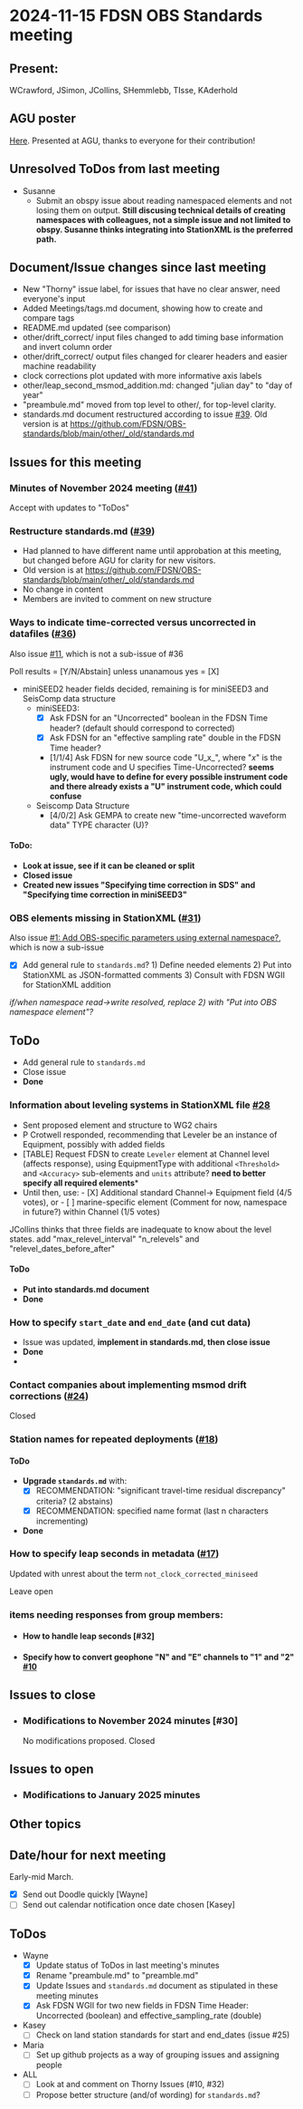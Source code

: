# 2024-11-15 FDSN OBS Standards meeting

## Present: 
WCrawford, JSimon, JCollins, SHemmlebb, TIsse, KAderhold

## AGU poster
[Here](https://github.com/FDSN/OBS-standards/blob/main/Crawford_FDSN_AG_standards_v5.pdf). Presented at AGU, thanks to everyone for their contribution!

## Unresolved ToDos from last meeting
- Susanne
    - Submit an obspy issue about reading namespaced elements and not losing them on output.  **Still discusing technical details of creating namespaces with colleagues, not a simple issue and not limited to obspy.  Susanne thinks integrating into StationXML is the preferred path.**

## Document/Issue changes since last meeting

- New "Thorny" issue label, for issues that have no clear answer, need everyone's input
- Added Meetings/tags.md document, showing how to create and compare tags
- README.md updated (see comparison)
- other/drift_correct/ input files changed to add timing base information and invert column order
- other/drift_correct/ output files changed for clearer headers and easier machine readability
- clock corrections plot updated with more informative axis labels
- other/leap_second_msmod_addition.md: changed "julian day" to "day of year"
- "preambule.md" moved from top level to other/, for top-level clarity.
- standards.md document restructured according to issue [#39](https://github.com/FDSN/OBS-standards/issues/39).
  Old version is at https://github.com/FDSN/OBS-standards/blob/main/other/_old/standards.md

## Issues for this meeting

### Minutes of November 2024 meeting ([#41](https://github.com/FDSN/OBS-standards/issues/41))
Accept with updates to "ToDos"

### Restructure standards.md ([#39](https://github.com/FDSN/OBS-standards/issues/39))
- Had planned to have different name until approbation at this meeting, but changed before AGU for clarity for new visitors.
- Old version is at https://github.com/FDSN/OBS-standards/blob/main/other/_old/standards.md
- No change in content
- Members are invited to comment on new structure

### Ways to indicate time-corrected versus uncorrected in datafiles ([#36](https://github.com/FDSN/OBS-standards/issues/36))

Also issue [#11](https://github.com/FDSN/OBS-standards/issues/11), which is not a sub-issue of #36

Poll results = [Y/N/Abstain] unless unanamous yes = [X]

- miniSEED2 header fields decided, remaining is for miniSEED3 and SeisComp data structure
    - miniSEED3:
      - [X] Ask FDSN for an "Uncorrected" boolean in the FDSN Time header? (default should correspond to corrected)
      - [X] Ask FDSN for an "effective sampling rate" double in the FDSN Time header?
      - [1/1/4] Ask FDSN for new source code "U_x_", where "_x_" is the instrument code and U specifies Time-Uncorrected?  **seems ugly, would have to define for every possible instrument code and there already exists a "U" instrument code, which could confuse**
    - Seiscomp Data Structure
      - [4/0/2] Ask GEMPA to create new "time-uncorrected waveform data" TYPE character (U)?

#### ToDo:

- **Look at issue, see if it can be cleaned or split**
- **Closed issue**
- **Created new issues "Specifying time correction in SDS" and "Specifying time correction in miniSEED3"**

### OBS elements missing in StationXML ([#31](https://github.com/FDSN/OBS-standards/issues/31))

Also issue [#1: Add OBS-specific parameters using external namespace?](https://github.com/FDSN/OBS-standards/issues/1),
which is now a sub-issue

- [X] Add general rule to ``standards.md``?
      1) Define needed elements
      2) Put into StationXML as JSON-formatted comments
      3) Consult with FDSN WGII for StationXML addition

*if/when namespace read->write resolved, replace 2) with "Put into OBS namespace element"?*

## ToDo
- Add general rule to ``standards.md``
- Close issue
- **Done**

### Information about leveling systems in StationXML file [#28](https://github.com/FDSN/OBS-standards/issues/28)

- Sent proposed element and structure to WG2 chairs
- P Crotwell responded, recommending that Leveler be an instance of Equipment, possibly with added fields
- [TABLE] Request FDSN to create ``Leveler`` element at Channel level (affects response), using EquipmentType with
      additional ``<Threshold>`` and ``<Accuracy>`` sub-elements and ``units`` attribute?
      **need to better specify all required elements***
- Until then, use:
      - [X] Additional standard Channel-> Equipment field (4/5 votes), or
      - [ ] marine-specific element (Comment for now, namespace in future?) within Channel (1/5 votes)

JCollins thinks that three fields are inadequate to know about the level states.
add "max_relevel_interval" "n_relevels" and "relevel_dates_before_after"

#### ToDo

- **Put into standards.md document**
- **Done**

### How to specify ``start_date`` and ``end_date`` (and cut data)
- Issue was updated, **implement in standards.md, then close issue**
- **Done**
- 
### Contact companies about implementing msmod drift corrections ([#24](https://github.com/FDSN/OBS-standards/issues/24))
 Closed

### Station names for repeated deployments ([#18](https://github.com/FDSN/OBS-standards/issues/18))

#### ToDo

- **Upgrade ``standards.md``** with:
    - [X] RECOMMENDATION: "significant travel-time residual discrepancy" criteria? (2 abstains)
    - [X] RECOMMENDATION: specified name format (last n characters incrementing) 
- **Done**

### How to specify leap seconds in metadata ([#17](https://github.com/FDSN/OBS-standards/issues/17))

Updated with unrest about the term ``not_clock_corrected_miniseed``

Leave open

### items needing responses from group members:
- #### How to handle leap seconds [#32]
- #### Specify how to convert geophone "N" and "E" channels to "1" and "2" [#10](https://github.com/FDSN/OBS-standards/issues/10)

## Issues to close

- ### Modifications to November 2024 minutes [#30]
  No modifications proposed.  Closed

## Issues to open

- ### Modifications to January 2025 minutes

## Other topics


## Date/hour for next meeting

Early-mid March.

- [X] Send out Doodle quickly [Wayne]
- [ ] Send out calendar notification once date chosen [Kasey]

## ToDos

- Wayne
    - [X] Update status of ToDos in last meeting's minutes
    - [X] Rename "preambule.md" to "preamble.md"
    - [X] Update Issues and ``standards.md`` document as stipulated in these meeting minutes
    - [X] Ask FDSN WGII for two new fields in FDSN Time Header: Uncorrected (boolean) and effective_sampling_rate (double)
- Kasey
    - [ ] Check on land station standards for start and end_dates (issue #25)
- Maria
    - [ ] Set up github projects as a way of grouping issues and assigning people
- ALL
    - [ ] Look at and comment on Thorny Issues (#10, #32)
    - [ ] Propose better structure (and/of wording) for ``standards.md``?
